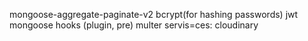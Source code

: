 mongoose-aggregate-paginate-v2
bcrypt(for hashing passwords)
jwt
mongoose hooks (plugin, pre)
multer
servis=ces: cloudinary